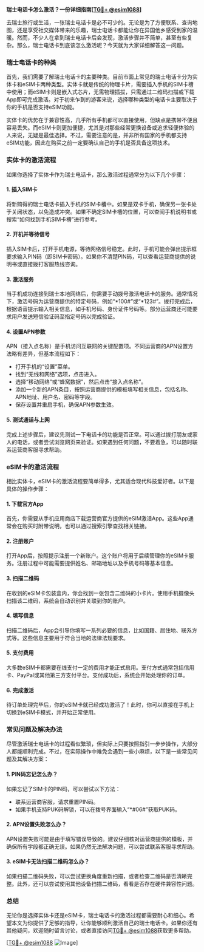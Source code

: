 **瑞士电话卡怎么激活？一份详细指南[[TG💪+ @esim1088](https://t.me/s/esim1088)]**

去瑞士旅行或生活，一张瑞士电话卡是必不可少的。无论是为了方便联系、查询地图，还是享受社交媒体带来的乐趣，瑞士电话卡都能让你在异国他乡感受到家的温暖。然而，不少人在拿到瑞士电话卡后会发现，激活步骤并不简单，甚至有些复杂。那么，瑞士电话卡到底该怎么激活呢？今天就为大家详细解答这一问题。

### 瑞士电话卡的种类

首先，我们需要了解瑞士电话卡的主要种类。目前市面上常见的瑞士电话卡分为实体卡和eSIM卡两种类型。实体卡就是传统的物理卡片，需要插入手机的SIM卡槽中使用；而eSIM卡则是嵌入式芯片，无需物理插拔，只需通过二维码扫描或下载App即可完成激活。对于初来乍到的游客来说，选择哪种类型的电话卡主要取决于你的手机是否支持eSIM功能。

实体卡的优势在于兼容性高，几乎所有手机都可以直接使用，但缺点是携带不便且容易丢失。而eSIM卡则更加便捷，尤其是对那些经常更换设备或追求轻便体验的人来说，无疑是最佳选择。不过，需要注意的是，并非所有国家的手机都支持eSIM功能，因此在购买之前一定要确认自己的手机是否具备这项技术。

### 实体卡的激活流程

如果你选择了实体卡作为瑞士电话卡，那么激活过程通常分为以下几个步骤：

#### 1. 插入SIM卡
将新购得的瑞士电话卡插入手机的SIM卡槽中。如果是双卡手机，确保另一张卡处于关闭状态，以免造成冲突。如果不确定SIM卡槽的位置，可以查阅手机说明书或搜索“如何找到手机SIM卡槽”进行参考。

#### 2. 开机并等待信号
插入SIM卡后，打开手机电源，等待网络信号稳定。此时，手机可能会弹出提示框要求输入PIN码（即SIM卡密码）。如果你不清楚PIN码，可以查看运营商提供的说明书或直接拨打客服热线咨询。

#### 3. 激活服务
当手机成功连接到瑞士本地网络后，你需要手动拨号激活电话卡的服务。通常情况下，激活号码为运营商提供的特定号码，例如“*100#”或“*123#”。拨打完成后，根据语音提示输入相关信息，如手机号码、身份证件号码等。部分运营商还可能要求用户发送短信验证码至指定号码以完成验证。

#### 4. 设置APN参数
APN（接入点名称）是手机访问互联网的关键配置项。不同运营商的APN设置方法略有差异，但基本流程如下：
- 打开手机的“设置”菜单。
- 找到“无线和网络”选项，点击进入。
- 选择“移动网络”或“蜂窝数据”，然后点击“接入点名称”。
- 添加一个新的APN条目，按照运营商提供的模板填写相关信息，包括名称、APN地址、用户名、密码等字段。
- 保存设置并重启手机，确保APN参数生效。

#### 5. 测试通话与上网
完成上述步骤后，建议先测试一下电话卡的功能是否正常。可以通过拨打朋友或家人的电话，或者尝试浏览网页来验证。如果遇到任何问题，不要着急，可以随时联系运营商客服寻求帮助。

### eSIM卡的激活流程

相比实体卡，eSIM卡的激活流程要简单得多，尤其适合现代科技爱好者。以下是具体的操作步骤：

#### 1. 下载官方App
首先，你需要从手机应用商店下载运营商官方提供的eSIM激活App。这些App通常会在购买时附带说明，也可以通过搜索引擎查找相关链接。

#### 2. 注册账户
打开App后，按照提示注册一个新账户。这个账户将用于后续管理你的eSIM卡服务。注册过程中可能需要提供姓名、邮箱地址以及手机号码等基本信息。

#### 3. 扫描二维码
在收到的eSIM卡包装盒内，你会找到一张包含二维码的小卡片。使用手机摄像头扫描该二维码，系统会自动识别并关联到你的账户。

#### 4. 填写信息
扫描二维码后，App会引导你填写一系列必要的信息，比如国籍、居住地、联系方式等。这些信息主要用于符合当地的法律法规要求。

#### 5. 支付费用
大多数eSIM卡都需要在线支付一定的费用才能正式启用。支付方式通常包括信用卡、PayPal或其他第三方支付平台。支付成功后，系统会开始处理你的订单。

#### 6. 完成激活
待订单处理完毕后，你的eSIM卡就已经成功激活了！此时，你可以直接在手机上切换到eSIM卡模式，并开始正常使用。

### 常见问题及解决办法

尽管激活瑞士电话卡的过程看似繁琐，但实际上只要按照指引一步步操作，大部分人都能顺利完成。不过，在实际操作中难免会遇到一些小麻烦，以下是一些常见问题及其解决方案：

#### 1. PIN码忘记怎么办？
如果忘记了SIM卡的PIN码，可以尝试以下方法：
- 联系运营商客服，请求重置PIN码。
- 如果手机支持PUK码解锁，可以在拨号界面输入“*#06#”获取PUK码。

#### 2. APN设置失败怎么办？
APN设置失败可能是由于填写错误导致的。建议仔细核对运营商提供的模板，并确保所有字段都正确无误。如果仍然无法解决问题，可以尝试联系客服寻求帮助。

#### 3. eSIM卡无法扫描二维码怎么办？
如果扫描二维码失败，可以尝试更换角度重新扫描，或者检查二维码是否清晰完整。此外，还可以尝试使用其他设备扫描二维码，看看是否存在硬件兼容性问题。

### 总结

无论你是选择实体卡还是eSIM卡，瑞士电话卡的激活过程都需要耐心和细心。希望本文为你提供了足够的指导，让你能够顺利激活自己的瑞士电话卡。如果你还有其他疑问，欢迎随时留言讨论，或者直接访问[TG💪+ @esim1088](https://t.me/s/esim1088)获取更多帮助。

[[TG💪+ @esim1088](https://t.me/s/esim1088) ![Image](https://i.postimg.cc/4NQfJmqS/Snipaste-2025-05-13-00-14-12.png)]